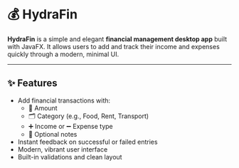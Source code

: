 # 💰 HydraFin

**HydraFin** is a simple and elegant **financial management desktop app** built with JavaFX. It allows users to add and track their income and expenses quickly through a modern, minimal UI.

---

## ✨ Features

- Add financial transactions with:
  - 💸 Amount
  - 🗂️ Category (e.g., Food, Rent, Transport)
  - ➕ Income or ➖ Expense type
  - 📝 Optional notes
- Instant feedback on successful or failed entries
- Modern, vibrant user interface
- Built-in validations and clean layout

